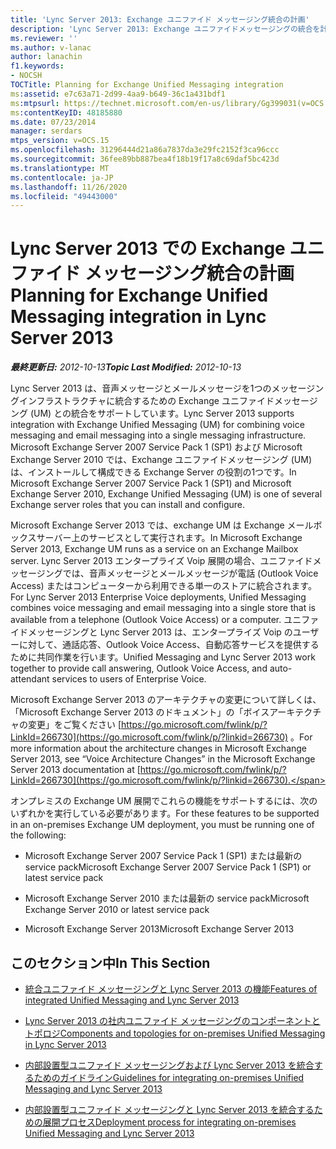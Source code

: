 ```yaml
---
title: 'Lync Server 2013: Exchange ユニファイド メッセージング統合の計画'
description: 'Lync Server 2013: Exchange ユニファイドメッセージングの統合を計画しています。'
ms.reviewer: ''
ms.author: v-lanac
author: lanachin
f1.keywords:
- NOCSH
TOCTitle: Planning for Exchange Unified Messaging integration
ms:assetid: e7c63a71-2d99-4aa9-b649-36c1a431bdf1
ms:mtpsurl: https://technet.microsoft.com/en-us/library/Gg399031(v=OCS.15)
ms:contentKeyID: 48185880
ms.date: 07/23/2014
manager: serdars
mtps_version: v=OCS.15
ms.openlocfilehash: 31296444d21a86a7837da3e29fc2152f3ca96ccc
ms.sourcegitcommit: 36fee89bb887bea4f18b19f17a8c69daf5bc423d
ms.translationtype: MT
ms.contentlocale: ja-JP
ms.lasthandoff: 11/26/2020
ms.locfileid: "49443000"
---
```

# <a name="planning-for-exchange-unified-messaging-integration-in-lync-server-2013"></a><span data-ttu-id="a35c8-103">Lync Server 2013 での Exchange ユニファイド メッセージング統合の計画</span><span class="sxs-lookup"><span data-stu-id="a35c8-103">Planning for Exchange Unified Messaging integration in Lync Server 2013</span></span>

<div data-xmlns="http://www.w3.org/1999/xhtml">

<div class="topic" data-xmlns="http://www.w3.org/1999/xhtml" data-msxsl="urn:schemas-microsoft-com:xslt" data-cs="https://msdn.microsoft.com/">

<div data-asp="https://msdn2.microsoft.com/asp">



</div>

<div id="mainSection">

<div id="mainBody"><span data-ttu-id="a35c8-104">

<span> </span></span><span class="sxs-lookup"><span data-stu-id="a35c8-104">

<span> </span></span></span>

<span data-ttu-id="a35c8-105">_**最終更新日:** 2012-10-13_</span><span class="sxs-lookup"><span data-stu-id="a35c8-105">_**Topic Last Modified:** 2012-10-13_</span></span>

<span data-ttu-id="a35c8-106">Lync Server 2013 は、音声メッセージとメールメッセージを1つのメッセージングインフラストラクチャに統合するための Exchange ユニファイドメッセージング (UM) との統合をサポートしています。</span><span class="sxs-lookup"><span data-stu-id="a35c8-106">Lync Server 2013 supports integration with Exchange Unified Messaging (UM) for combining voice messaging and email messaging into a single messaging infrastructure.</span></span> <span data-ttu-id="a35c8-107">Microsoft Exchange Server 2007 Service Pack 1 (SP1) および Microsoft Exchange Server 2010 では、Exchange ユニファイドメッセージング (UM) は、インストールして構成できる Exchange Server の役割の1つです。</span><span class="sxs-lookup"><span data-stu-id="a35c8-107">In Microsoft Exchange Server 2007 Service Pack 1 (SP1) and Microsoft Exchange Server 2010, Exchange Unified Messaging (UM) is one of several Exchange server roles that you can install and configure.</span></span>

<span data-ttu-id="a35c8-108">Microsoft Exchange Server 2013 では、exchange UM は Exchange メールボックスサーバー上のサービスとして実行されます。</span><span class="sxs-lookup"><span data-stu-id="a35c8-108">In Microsoft Exchange Server 2013, Exchange UM runs as a service on an Exchange Mailbox server.</span></span> <span data-ttu-id="a35c8-109">Lync Server 2013 エンタープライズ Voip 展開の場合、ユニファイドメッセージングでは、音声メッセージとメールメッセージが電話 (Outlook Voice Access) またはコンピューターから利用できる単一のストアに統合されます。</span><span class="sxs-lookup"><span data-stu-id="a35c8-109">For Lync Server 2013 Enterprise Voice deployments, Unified Messaging combines voice messaging and email messaging into a single store that is available from a telephone (Outlook Voice Access) or a computer.</span></span> <span data-ttu-id="a35c8-110">ユニファイドメッセージングと Lync Server 2013 は、エンタープライズ Voip のユーザーに対して、通話応答、Outlook Voice Access、自動応答サービスを提供するために共同作業を行います。</span><span class="sxs-lookup"><span data-stu-id="a35c8-110">Unified Messaging and Lync Server 2013 work together to provide call answering, Outlook Voice Access, and auto-attendant services to users of Enterprise Voice.</span></span>

<span data-ttu-id="a35c8-111">Microsoft Exchange Server 2013 のアーキテクチャの変更について詳しくは、「Microsoft Exchange Server 2013 のドキュメント」の「ボイスアーキテクチャの変更」をご覧ください [https://go.microsoft.com/fwlink/p/?LinkId=266730](https://go.microsoft.com/fwlink/p/?linkid=266730) 。</span><span class="sxs-lookup"><span data-stu-id="a35c8-111">For more information about the architecture changes in Microsoft Exchange Server 2013, see “Voice Architecture Changes” in the Microsoft Exchange Server 2013 documentation at [https://go.microsoft.com/fwlink/p/?LinkId=266730](https://go.microsoft.com/fwlink/p/?linkid=266730).</span></span>

<span data-ttu-id="a35c8-112">オンプレミスの Exchange UM 展開でこれらの機能をサポートするには、次のいずれかを実行している必要があります。</span><span class="sxs-lookup"><span data-stu-id="a35c8-112">For these features to be supported in an on-premises Exchange UM deployment, you must be running one of the following:</span></span>

  - <span data-ttu-id="a35c8-113">Microsoft Exchange Server 2007 Service Pack 1 (SP1) または最新の service pack</span><span class="sxs-lookup"><span data-stu-id="a35c8-113">Microsoft Exchange Server 2007 Service Pack 1 (SP1) or latest service pack</span></span>

  - <span data-ttu-id="a35c8-114">Microsoft Exchange Server 2010 または最新の service pack</span><span class="sxs-lookup"><span data-stu-id="a35c8-114">Microsoft Exchange Server 2010 or latest service pack</span></span>

  - <span data-ttu-id="a35c8-115">Microsoft Exchange Server 2013</span><span class="sxs-lookup"><span data-stu-id="a35c8-115">Microsoft Exchange Server 2013</span></span>

<div>

## <a name="in-this-section"></a><span data-ttu-id="a35c8-116">このセクション中</span><span class="sxs-lookup"><span data-stu-id="a35c8-116">In This Section</span></span>

  - [<span data-ttu-id="a35c8-117">統合ユニファイド メッセージングと Lync Server 2013 の機能</span><span class="sxs-lookup"><span data-stu-id="a35c8-117">Features of integrated Unified Messaging and Lync Server 2013</span></span>](lync-server-2013-features-of-integrated-unified-messaging.md)

  - [<span data-ttu-id="a35c8-118">Lync Server 2013 の社内ユニファイド メッセージングのコンポーネントとトポロジ</span><span class="sxs-lookup"><span data-stu-id="a35c8-118">Components and topologies for on-premises Unified Messaging in Lync Server 2013</span></span>](lync-server-2013-components-and-topologies-for-on-premises-unified-messaging.md)

  - [<span data-ttu-id="a35c8-119">内部設置型ユニファイド メッセージングおよび Lync Server 2013 を統合するためのガイドライン</span><span class="sxs-lookup"><span data-stu-id="a35c8-119">Guidelines for integrating on-premises Unified Messaging and Lync Server 2013</span></span>](lync-server-2013-guidelines-for-integrating-on-premises-unified-messaging.md)

  - [<span data-ttu-id="a35c8-120">内部設置型ユニファイド メッセージングと Lync Server 2013 を統合するための展開プロセス</span><span class="sxs-lookup"><span data-stu-id="a35c8-120">Deployment process for integrating on-premises Unified Messaging and Lync Server 2013</span></span>](lync-server-2013-deployment-process-for-integrating-on-premises-unified-messaging.md)

<span data-ttu-id="a35c8-121"></div>

</div>

<span> </span>

</div>

</div>

</span><span class="sxs-lookup"><span data-stu-id="a35c8-121"></div>

</div>

<span> </span>

</div>

</div>

</span></span></div>


